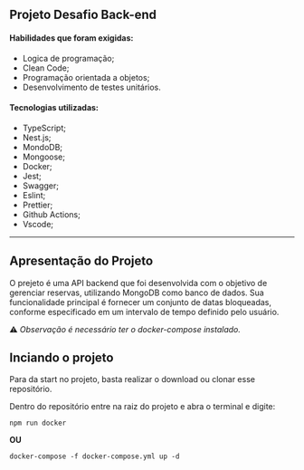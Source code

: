 ## Projeto Desafio Back-end


#### Habilidades que foram exigidas:

  - Logica de programação;
  - Clean Code;
  - Programação orientada a objetos;
  - Desenvolvimento de testes unitários.

#### Tecnologias utilizadas:

  - TypeScript;
  - Nest.js;
  - MondoDB;
  - Mongoose;
  - Docker;
  - Jest;
  - Swagger;
  - Eslint;
  - Prettier;
  - Github Actions;
  - Vscode;

---

## Apresentação do Projeto

O prejeto é uma API backend que foi desenvolvida com o objetivo de gerenciar reservas, utilizando MongoDB como banco de dados. Sua funcionalidade principal é fornecer um conjunto de datas bloqueadas, conforme especificado em um intervalo de tempo definido pelo usuário.

:warning: *Observação é necessário ter o docker-compose instalado.*

## Inciando o projeto

Para da start no projeto, basta realizar o download ou clonar esse repositório.

Dentro do repositório entre na raiz do projeto e abra o terminal e digite:

    npm run docker

**OU**

    docker-compose -f docker-compose.yml up -d
